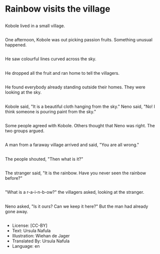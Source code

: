 # Rainbow visits the village

##
Kobole lived in a small
village.

##
One afternoon, Kobole
was out picking passion
fruits. Something
unusual happened.

##
He saw colourful lines
curved across the sky.

##
He dropped all the fruit
and ran home to tell the
villagers.

##
He found everybody
already standing
outside their homes.
They were looking at
the sky.

##
Kobole said, "It is a
beautiful cloth hanging
from the sky." Neno
said, "No! I think
someone is pouring
paint from the sky."

##
Some people agreed
with Kobole. Others
thought that Neno was
right. The two groups
argued.

##
A man from a faraway
village arrived and said,
"You are all wrong."

##
The people shouted,
"Then what is it?"

##
The stranger said, "It is
the rainbow. Have you
never seen the rainbow
before?"

##
"What is a r-a-i-n-b-ow?" the villagers asked,
looking at the stranger.

##
Neno asked, "Is it ours?
Can we keep it here?"
But the man had
already gone away.

##
* License: [CC-BY]
* Text: Ursula Nafula
* Illustration: Wiehan de Jager
* Translated By: Ursula Nafula
* Language: en

